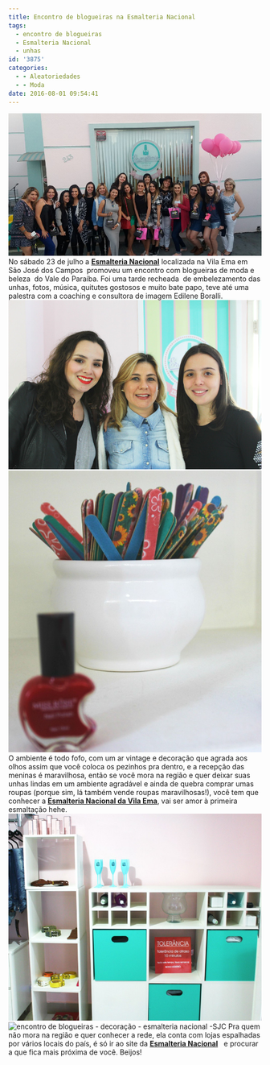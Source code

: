 ```yaml
---
title: Encontro de blogueiras na Esmalteria Nacional
tags:
  - encontro de blogueiras
  - Esmalteria Nacional
  - unhas
id: '3875'
categories:
  - - Aleatoriedades
  - - Moda
date: 2016-08-01 09:54:41
---
```


![esmalteria nacional - encontro de blogueiras](/wp-content/uploads/2016/07/encontro-de-blogueiras.jpg) No sábado 23 de julho a [**Esmalteria Nacional**](https://www.facebook.com/esmalterianacionalsjcvilaema/) localizada na Vila Ema em São José dos Campos  promoveu um encontro com blogueiras de moda e beleza  do Vale do Paraíba. Foi uma tarde recheada  de embelezamento das unhas, fotos, música, quitutes gostosos e muito bate papo, teve até uma palestra com a coaching e consultora de imagem Edilene Boralli. ![Coletivo Blogs do VP - Encontro de blogueiras ](/wp-content/uploads/2016/07/encontro-de-blogueiras-na-esmalteria-nacional.jpg) ![decoração esmalteria nacional vila Ema - SJC](/wp-content/uploads/2016/07/decoração-lichas-de-unha.jpg) O ambiente é todo fofo, com um ar vintage e decoração que agrada aos olhos assim que você coloca os pezinhos pra dentro, e a recepção das meninas é maravilhosa, então se você mora na região e quer deixar suas unhas lindas em um ambiente agradável e ainda de quebra comprar umas roupas (porque sim, lá também vende roupas maravilhosas!), você tem que conhecer a [**Esmalteria Nacional da Vila Ema**](https://www.instagram.com/esmalterianacionalvema/), vai ser amor à primeira esmaltação hehe. ![esmalteria nacional - decoração vintage](/wp-content/uploads/2016/07/decoração-da-esmalteria-nacional-SJC.jpg) ![encontro de blogueiras - decoração - esmalteria nacional -SJC](/wp-content/uploads/2016/07/balões-cor-de-rosa.jpg) Pra quem não mora na região e quer conhecer a rede, ela conta com lojas espalhadas por vários locais do país, é só ir ao site da **[Esmalteria Nacional](http://www.esmalterianacional.com.br/)**   e procurar a que fica mais próxima de você. Beijos!
